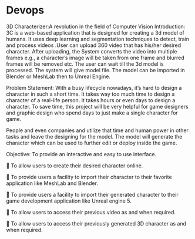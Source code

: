 # Devops
3D Characterizer:A revolution in the field of Computer Vision
Introduction:
3C is a web-based application that is designed for creating a 3d model of humans. It uses deep learning and segmentation techniques to detect, train and process videos .User can upload 360 video that has his/her desired character. After uploading, the System converts the video into multiple frames e.g., a character’s image will be taken from one frame and blurred frames will be removed etc. The user can wait till the 3d model is processed. The system will give model file. The model can be imported in Blender or MeshLab then to Unreal Engine.

Problem Statement:
With a busy lifecycle nowadays, it’s hard to design a character in such a short time. It takes way too much time to design a character of a real-life person. It takes hours or even days to design a character. To save time, this project will be very helpful for game designers and graphic design who spend days to just make a single character for game.

People and even companies and utilize that time and human power in other tasks and leave the designing for the model. The model will generate the character which can be used to further edit or deploy inside the game.

Objective:
To provide an interactive and easy to use interface.

 To allow users to create their desired character online.

 To provide users a facility to import their character to their favorite application like MeshLab and Blender.

 To provide users a facility to import their generated character to their game development application like Unreal engine 5.

 To allow users to access their previous video as and when required.

 To allow users to access their previously generated 3D character as and when required.
